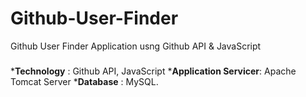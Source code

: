 # Github-User-Finder
Github User Finder Application usng Github API &amp; JavaScript

### 
***Technology** : Github API, JavaScript
***Application Servicer**: Apache Tomcat Server
***Database** : MySQL.
